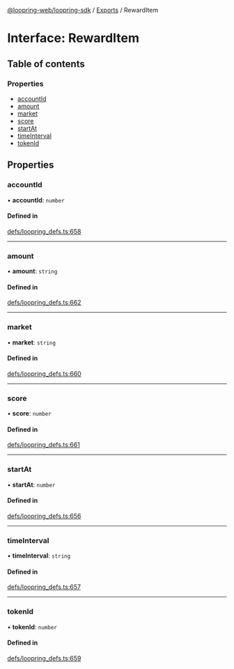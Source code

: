 [@loopring-web/loopring-sdk](../README.md) / [Exports](../modules.md) / RewardItem

# Interface: RewardItem

## Table of contents

### Properties

- [accountId](RewardItem.md#accountid)
- [amount](RewardItem.md#amount)
- [market](RewardItem.md#market)
- [score](RewardItem.md#score)
- [startAt](RewardItem.md#startat)
- [timeInterval](RewardItem.md#timeinterval)
- [tokenId](RewardItem.md#tokenid)

## Properties

### accountId

• **accountId**: `number`

#### Defined in

[defs/loopring_defs.ts:658](https://github.com/Loopring/loopring_sdk/blob/427d9da/src/defs/loopring_defs.ts#L658)

___

### amount

• **amount**: `string`

#### Defined in

[defs/loopring_defs.ts:662](https://github.com/Loopring/loopring_sdk/blob/427d9da/src/defs/loopring_defs.ts#L662)

___

### market

• **market**: `string`

#### Defined in

[defs/loopring_defs.ts:660](https://github.com/Loopring/loopring_sdk/blob/427d9da/src/defs/loopring_defs.ts#L660)

___

### score

• **score**: `number`

#### Defined in

[defs/loopring_defs.ts:661](https://github.com/Loopring/loopring_sdk/blob/427d9da/src/defs/loopring_defs.ts#L661)

___

### startAt

• **startAt**: `number`

#### Defined in

[defs/loopring_defs.ts:656](https://github.com/Loopring/loopring_sdk/blob/427d9da/src/defs/loopring_defs.ts#L656)

___

### timeInterval

• **timeInterval**: `string`

#### Defined in

[defs/loopring_defs.ts:657](https://github.com/Loopring/loopring_sdk/blob/427d9da/src/defs/loopring_defs.ts#L657)

___

### tokenId

• **tokenId**: `number`

#### Defined in

[defs/loopring_defs.ts:659](https://github.com/Loopring/loopring_sdk/blob/427d9da/src/defs/loopring_defs.ts#L659)
